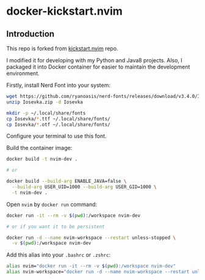 # docker-kickstart.nvim

## Introduction

This repo is forked from [kickstart.nvim](https://github.com/nvim-lua/kickstart.nvim) repo.

I modified it for developing with my Python and Java8 projects. Also, I packaged it into Docker container for easier to maintain the development environment.

Firstly, install Nerd Font into your system:
```bash
wget https://github.com/ryanoasis/nerd-fonts/releases/download/v3.4.0/Iosevka.zip
unzip Iosevka.zip -d Iosevka

mkdir -p ~/.local/share/fonts
cp Iosevka/*.ttf ~/.local/share/fonts/
cp Iosevka/*.otf ~/.local/share/fonts/
```

Configure your terminal to use this font.

Build the container image:
```bash
docker build -t nvim-dev .

# or

docker build --build-arg ENABLE_JAVA=false \
  --build-arg USER_UID=1000 --build-arg USER_GID=1000 \
  -t nvim-dev .
```

Open `nvim` by `docker run` command:
```bash
docker run -it --rm -v $(pwd):/workspace nvim-dev

# or if you want it to be persistent

docker run -d --name nvim-workspace --restart unless-stopped \
  -v $(pwd):/workspace nvim-dev
```

Add this alias into your `.bashrc` or `.zshrc`:
```bash
alias nvim="docker run -it --rm -v $(pwd):/workspace nvim-dev"
alias nvim-workspace="docker run -d --name nvim-workspace --restart unless-stopped -v $(pwd):/workspace nvim-dev"
```
